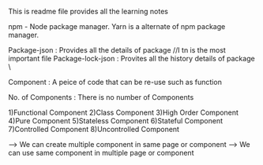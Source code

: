 This is readme file provides all the learning notes

npm - Node package manager.
Yarn is a alternate of npm package manager.

Package-json : Provides all the details of package   //I tn is the most important file
Package-lock-json : Provites all the history details of package
\

Component : A peice of code that can be re-use such as function

No. of Components : There is no number of Components

1)Functional Component
2)Class Component
3)High Order Component
4)Pure Component
5)Stateless Component
6)Stateful Component
7)Controlled Component
8)Uncontrolled Component

--> We can create multiple component in same page or component
--> We can use same component in multiple page or component